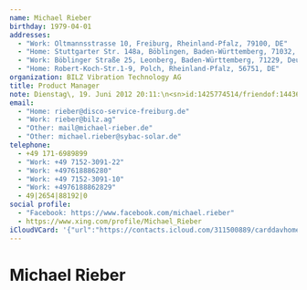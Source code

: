 ```yaml
---
name: Michael Rieber
birthday: 1979-04-01
addresses:
  - "Work: Oltmannsstrasse 10, Freiburg, Rheinland-Pfalz, 79100, DE"
  - "Home: Stuttgarter Str. 148a, Böblingen, Baden-Württemberg, 71032, Deutschland"
  - "Work: Böblinger Straße 25, Leonberg, Baden-Württemberg, 71229, Deutschland"
  - "Home: Robert-Koch-Str.1-9, Polch, Rheinland-Pfalz, 56751, DE"
organization: BILZ Vibration Technology AG
title: Product Manager
note: Dienstag\, 19. Juni 2012 20:11:\n<sn>id:1425774514/friendof:1443652815</sn>\n\n------------------------------------------------------------------\n<sn>id:1425774514/friendof:1443652815</sn>
email:
  - "Home: rieber@disco-service-freiburg.de"
  - "Work: rieber@bilz.ag"
  - "Other: mail@michael-rieber.de"
  - "Other: michael.rieber@sybac-solar.de"
telephone:
  - +49 171-6989899
  - "Work: +49 7152-3091-22"
  - "Work: +497618886280"
  - "Work: +49 7152-3091-10"
  - "Work: +4976188862829"
  - 49|2654|88192|0
social profile:
  - "Facebook: https://www.facebook.com/michael.rieber"
  - https://www.xing.com/profile/Michael_Rieber
iCloudVCard: '{"url":"https://contacts.icloud.com/311500889/carddavhome/card/DD4102C1-0EFE-46F8-AAF4-9DE56C60E724.vcf","etag":"\"kmfhb8z7\"","data":"BEGIN:VCARD\r\nVERSION:3.0\r\nFN:\r\nN:Rieber;Michael;;;\r\nUID:D2659931-A708-4393-AFFE-2E0D5D42A707\r\nBDAY;VALUE=date:1979-04-01\r\nADR;TYPE=WORK:;;Oltmannsstrasse 10;Freiburg;Rheinland-Pfalz;79100;DE;\r\nADR;TYPE=HOME:;;Stuttgarter Str. 148a;Böblingen;Baden-Württemberg;71032;Deu\r\n tschland;\r\nADR;TYPE=WORK:;;Böblinger Straße 25;Leonberg;Baden-Württemberg;71229;Deutsc\r\n hland;\r\nADR;TYPE=HOME:;;Robert-Koch-Str.1-9;Polch;Rheinland-Pfalz;56751;DE;\r\nWP1.X-ABLABEL:Work\r\nWP2.X-ABLABEL:Home\r\nWP3.X-ABLABEL:Work\r\nitem0.X-ABLABEL:xing\r\nPRODID:ez-vcard 0.9.13-fc\r\nREV:2025-04-03T22:08:22Z\r\nORG:BILZ Vibration Technology AG;\r\nTITLE:Product Manager\r\nNOTE:Dienstag\\, 19. Juni 2012 20:11:\\n<sn>id:1425774514/friendof:1443652815\r\n </sn>\\n\\n------------------------------------------------------------------\r\n \\n<sn>id:1425774514/friendof:1443652815</sn>\r\nEMAIL;TYPE=HOME:rieber@disco-service-freiburg.de\r\nEMAIL;TYPE=WORK:rieber@bilz.ag\r\nEMAIL;TYPE=OTHER:mail@michael-rieber.de\r\nEMAIL;TYPE=OTHER:michael.rieber@sybac-solar.de\r\nPHOTO;VALUE=uri:https://gateway.icloud.com/contacts/311500889/ck/card/5779c\r\n d9ce8d4a9baaf214346f65aa461\r\nTEL;TYPE=CELL:+49 171-6989899\r\nTEL;TYPE=WORK:+49 7152-3091-22\r\nTEL;TYPE=WORK:+497618886280\r\nTEL;TYPE=WORK:+49 7152-3091-10\r\nTEL;TYPE=WORK:+4976188862829\r\nTEL:49|2654|88192|0\r\nX-SOCIALPROFILE;TYPE=facebook;X-USER=michael.rieber;X-USERID=1425774514;X-D\r\n ISPLAYNAME=Michael Rieber:https://www.facebook.com/michael.rieber\r\nitem0.X-SOCIALPROFILE;X-USER=Michael_Rieber:https://www.xing.com/profile/Mi\r\n chael_Rieber\r\nEND:VCARD"}'
---
```

# Michael Rieber